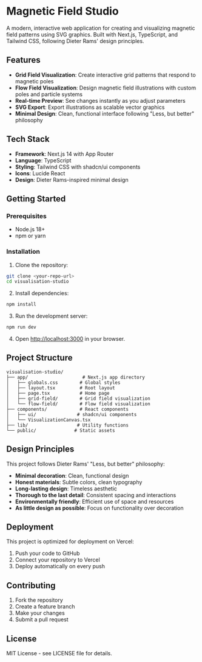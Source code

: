 # Magnetic Field Studio

A modern, interactive web application for creating and visualizing magnetic field patterns using SVG graphics. Built with Next.js, TypeScript, and Tailwind CSS, following Dieter Rams' design principles.

## Features

- **Grid Field Visualization**: Create interactive grid patterns that respond to magnetic poles
- **Flow Field Visualization**: Design magnetic field illustrations with custom poles and particle systems
- **Real-time Preview**: See changes instantly as you adjust parameters
- **SVG Export**: Export illustrations as scalable vector graphics
- **Minimal Design**: Clean, functional interface following "Less, but better" philosophy

## Tech Stack

- **Framework**: Next.js 14 with App Router
- **Language**: TypeScript
- **Styling**: Tailwind CSS with shadcn/ui components
- **Icons**: Lucide React
- **Design**: Dieter Rams-inspired minimal design

## Getting Started

### Prerequisites

- Node.js 18+ 
- npm or yarn

### Installation

1. Clone the repository:
```bash
git clone <your-repo-url>
cd visualisation-studio
```

2. Install dependencies:
```bash
npm install
```

3. Run the development server:
```bash
npm run dev
```

4. Open [http://localhost:3000](http://localhost:3000) in your browser.

## Project Structure

```
visualisation-studio/
├── app/                    # Next.js app directory
│   ├── globals.css        # Global styles
│   ├── layout.tsx         # Root layout
│   ├── page.tsx           # Home page
│   ├── grid-field/        # Grid field visualization
│   └── flow-field/        # Flow field visualization
├── components/            # React components
│   ├── ui/               # shadcn/ui components
│   └── VisualizationCanvas.tsx
├── lib/                  # Utility functions
└── public/              # Static assets
```

## Design Principles

This project follows Dieter Rams' "Less, but better" philosophy:

- **Minimal decoration**: Clean, functional design
- **Honest materials**: Subtle colors, clean typography
- **Long-lasting design**: Timeless aesthetic
- **Thorough to the last detail**: Consistent spacing and interactions
- **Environmentally friendly**: Efficient use of space and resources
- **As little design as possible**: Focus on functionality over decoration

## Deployment

This project is optimized for deployment on Vercel:

1. Push your code to GitHub
2. Connect your repository to Vercel
3. Deploy automatically on every push

## Contributing

1. Fork the repository
2. Create a feature branch
3. Make your changes
4. Submit a pull request

## License

MIT License - see LICENSE file for details. 